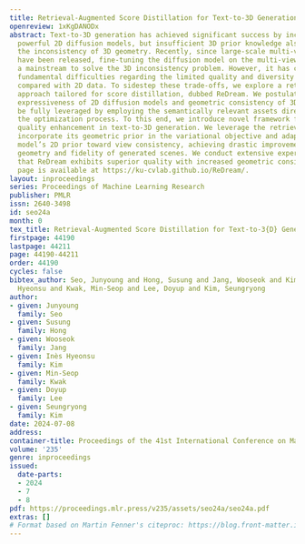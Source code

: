```yaml
---
title: Retrieval-Augmented Score Distillation for Text-to-3D Generation
openreview: 1xKgDANODx
abstract: Text-to-3D generation has achieved significant success by incorporating
  powerful 2D diffusion models, but insufficient 3D prior knowledge also leads to
  the inconsistency of 3D geometry. Recently, since large-scale multi-view datasets
  have been released, fine-tuning the diffusion model on the multi-view datasets becomes
  a mainstream to solve the 3D inconsistency problem. However, it has confronted with
  fundamental difficulties regarding the limited quality and diversity of 3D data,
  compared with 2D data. To sidestep these trade-offs, we explore a retrieval-augmented
  approach tailored for score distillation, dubbed ReDream. We postulate that both
  expressiveness of 2D diffusion models and geometric consistency of 3D assets can
  be fully leveraged by employing the semantically relevant assets directly within
  the optimization process. To this end, we introduce novel framework for retrieval-based
  quality enhancement in text-to-3D generation. We leverage the retrieved asset to
  incorporate its geometric prior in the variational objective and adapt the diffusion
  model’s 2D prior toward view consistency, achieving drastic improvements in both
  geometry and fidelity of generated scenes. We conduct extensive experiments to demonstrate
  that ReDream exhibits superior quality with increased geometric consistency. Project
  page is available at https://ku-cvlab.github.io/ReDream/.
layout: inproceedings
series: Proceedings of Machine Learning Research
publisher: PMLR
issn: 2640-3498
id: seo24a
month: 0
tex_title: Retrieval-Augmented Score Distillation for Text-to-3{D} Generation
firstpage: 44190
lastpage: 44211
page: 44190-44211
order: 44190
cycles: false
bibtex_author: Seo, Junyoung and Hong, Susung and Jang, Wooseok and Kim, In\`{e}s
  Hyeonsu and Kwak, Min-Seop and Lee, Doyup and Kim, Seungryong
author:
- given: Junyoung
  family: Seo
- given: Susung
  family: Hong
- given: Wooseok
  family: Jang
- given: Inès Hyeonsu
  family: Kim
- given: Min-Seop
  family: Kwak
- given: Doyup
  family: Lee
- given: Seungryong
  family: Kim
date: 2024-07-08
address:
container-title: Proceedings of the 41st International Conference on Machine Learning
volume: '235'
genre: inproceedings
issued:
  date-parts:
  - 2024
  - 7
  - 8
pdf: https://proceedings.mlr.press/v235/assets/seo24a/seo24a.pdf
extras: []
# Format based on Martin Fenner's citeproc: https://blog.front-matter.io/posts/citeproc-yaml-for-bibliographies/
---
```

